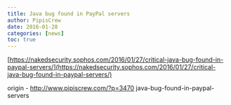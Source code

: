 ```yaml
---
title: Java bug found in PayPal servers
author: PipisCrew
date: 2016-01-28
categories: [news]
toc: true
---
```


[https://nakedsecurity.sophos.com/2016/01/27/critical-java-bug-found-in-paypal-servers/](https://nakedsecurity.sophos.com/2016/01/27/critical-java-bug-found-in-paypal-servers/)

origin - http://www.pipiscrew.com/?p=3470 java-bug-found-in-paypal-servers